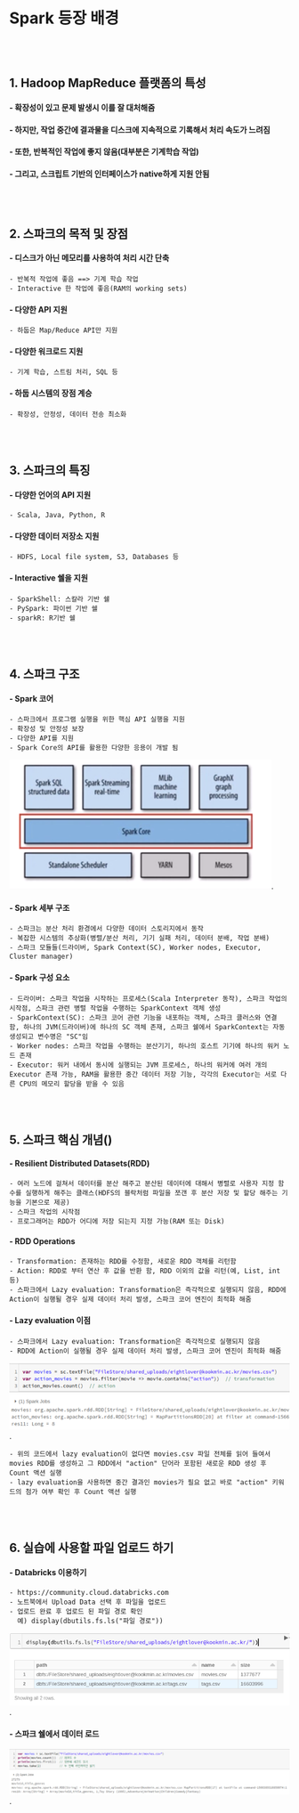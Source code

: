 <h1> Spark 등장 배경</h1>

<br><br>

<h2> 1. Hadoop MapReduce 플랫폼의 특성 </h2>

#### - 확장성이 있고 문제 발생시 이를 잘 대처해줌
#### - 하지만, 작업 중간에 결과물을 디스크에 지속적으로 기록해서 처리 속도가 느려짐
#### - 또한, 반복적인 작업에 좋지 않음(대부분은 기계학습 작업)
#### - 그리고, 스크립트 기반의 인터페이스가 native하게 지원 안됨

<br><br>

<h2> 2. 스파크의 목적 및 장점 </h2>

#### - 디스크가 아닌 메모리를 사용하여 처리 시간 단축
    - 반복적 작업에 좋음 ==> 기계 학습 작업
    - Interactive 한 작업에 좋음(RAM의 working sets)
#### - 다양한 API 지원
    - 하둡은 Map/Reduce API만 지원
#### - 다양한 워크로드 지원
    - 기계 학습, 스트림 처리, SQL 등
#### - 하둡 시스템의 장점 계승
    - 확장성, 안정성, 데이터 전송 최소화

<br><br>


<h2> 3. 스파크의 특징 </h2>

#### - 다양한 언어의 API 지원
    - Scala, Java, Python, R
#### - 다양한 데이터 저장소 지원
    - HDFS, Local file system, S3, Databases 등
#### - Interactive 쉘을 지원
    - SparkShell: 스칼라 기반 쉘
    - PySpark: 파이썬 기반 쉘
    - sparkR: R기반 쉘

<br><br>


<h2> 4. 스파크 구조 </h2>

#### - Spark 코어
    - 스파크에서 프로그램 실행을 위한 핵심 API 실행을 지원
    - 확장성 및 안정성 보장
    - 다양한 API를 지원
    - Spark Core의 API를 활용한 다양한 응용이 개발 됨

![Spark Core](https://github.com/daldalhada/bigdata/blob/main/images/spark/spark(1).png).


#### - Spark 세부 구조
    - 스파크는 분산 처리 환경에서 다양한 데이터 스토리지에서 동작
    - 복잡한 시스템의 추상화(병렬/분산 처리, 기기 실패 처리, 데이터 분배, 작업 분배)
    - 스파크 모듈들(드라이버, Spark Context(SC), Worker nodes, Executor, Cluster manager)

#### - Spark 구성 요소
    - 드라이버: 스파크 작업을 시작하는 프로세스(Scala Interpreter 동작), 스파크 작업의 시작점, 스파크 관련 병렬 작업을 수행하는 SparkContext 객체 생성
    - SparkContext(SC): 스파크 코어 관련 기능을 내포하는 객체, 스파크 클러스와 연결 함, 하나의 JVM(드라이버)에 하나의 SC 객체 존재, 스파크 쉘에서 SparkContext는 자동 생성되고 변수명은 "SC"임
    - Worker nodes: 스파크 작업을 수행하는 분산기기, 하나의 호스트 기기에 하나의 워커 노드 존재
    - Executor: 워커 내에서 동시에 실행되는 JVM 프로세스, 하나의 워커에 여러 개의 Executor 존재 가능, RAM을 활용한 중간 데이터 저장 기능, 각각의 Executor는 서로 다른 CPU의 메모리 할당을 받을 수 있음


<br><br>

<h2> 5. 스파크 핵심 개념() </h2>

#### - Resilient Distributed Datasets(RDD)
    - 여러 노드에 걸쳐서 데이터를 분산 해주고 분산된 데이터에 대해서 병렬로 사용자 지정 함수를 실행하게 해주는 클래스(HDFS의 블락처럼 파일을 쪼갠 후 분산 저장 및 할당 해주는 기능을 기본으로 제공)
    - 스파크 작업의 시작점
    - 프로그래머는 RDD가 어디에 저장 되는지 지정 가능(RAM 또는 Disk)


#### - RDD Operations 
    - Transformation: 존재하는 RDD를 수정함, 새로운 RDD 객체를 리턴함
    - Action: RDD로 부터 연산 후 값을 반환 함, RDD 이외의 값을 리턴(예, List, int 등)
    - 스파크에서 Lazy evaluation: Transformation은 즉각적으로 실행되지 않음, RDD에 Action이 실행될 경우 실제 데이터 처리 발생, 스파크 코어 엔진이 최적화 해줌

#### - Lazy evaluation 이점
    - 스파크에서 Lazy evaluation: Transformation은 즉각적으로 실행되지 않음
    - RDD에 Action이 실행될 경우 실제 데이터 처리 발생, 스파크 코어 엔진이 최적화 해줌


![Spark Core](https://github.com/daldalhada/bigdata/blob/main/images/spark/spark(4).png).

    - 위의 코드에서 lazy evaluation이 없다면 movies.csv 파일 전체를 읽어 들여서 movies RDD를 생성하고 그 RDD에서 "action" 단어라 포함된 새로운 RDD 생성 후 Count 액션 실행
    - lazy evaluation을 사용하면 중간 결과인 movies가 필요 없고 바로 "action" 키워드의 첨가 여부 확인 후 Count 액션 실행
  

<br><br>


<h2> 6. 실습에 사용할 파일 업로드 하기 </h2>

#### - Databricks 이용하기
    - https://community.cloud.databricks.com
    - 노트북에서 Upload Data 선택 후 파일을 업로드
    - 업로드 완료 후 업로드 된 파일 경로 확인
      예) display(dbutils.fs.ls("파일 경로"))

![Spark](https://github.com/daldalhada/bigdata/blob/main/images/spark/spark(2).png).

#### - 스파크 쉘에서 데이터 로드

![Spark](https://github.com/daldalhada/bigdata/blob/main/images/spark/spark(3).png).

<br><br>


